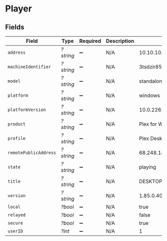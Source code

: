 # Player


## Fields

| Field                    | Type                     | Required                 | Description              | Example                  |
| ------------------------ | ------------------------ | ------------------------ | ------------------------ | ------------------------ |
| `address`                | *?string*                | :heavy_minus_sign:       | N/A                      | 10.10.10.171             |
| `machineIdentifier`      | *?string*                | :heavy_minus_sign:       | N/A                      | 3tsdzir85m2onc3qyr255aq1 |
| `model`                  | *?string*                | :heavy_minus_sign:       | N/A                      | standalone               |
| `platform`               | *?string*                | :heavy_minus_sign:       | N/A                      | windows                  |
| `platformVersion`        | *?string*                | :heavy_minus_sign:       | N/A                      | 10.0.22621               |
| `product`                | *?string*                | :heavy_minus_sign:       | N/A                      | Plex for Windows         |
| `profile`                | *?string*                | :heavy_minus_sign:       | N/A                      | Plex Desktop             |
| `remotePublicAddress`    | *?string*                | :heavy_minus_sign:       | N/A                      | 68.248.140.20            |
| `state`                  | *?string*                | :heavy_minus_sign:       | N/A                      | playing                  |
| `title`                  | *?string*                | :heavy_minus_sign:       | N/A                      | DESKTOP-BL80MTD          |
| `version`                | *?string*                | :heavy_minus_sign:       | N/A                      | 1.85.0.4071-21128b56     |
| `local`                  | *?bool*                  | :heavy_minus_sign:       | N/A                      | true                     |
| `relayed`                | *?bool*                  | :heavy_minus_sign:       | N/A                      | false                    |
| `secure`                 | *?bool*                  | :heavy_minus_sign:       | N/A                      | true                     |
| `userID`                 | *?int*                   | :heavy_minus_sign:       | N/A                      | 1                        |